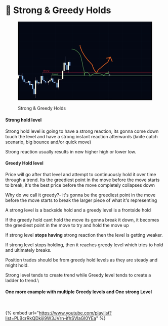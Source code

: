 # 🔗 Strong & Greedy Holds

<figure><img src="../../.gitbook/assets/image (2) (1) (1).png" alt=""><figcaption><p>Strong &#x26; Greedy Holds</p></figcaption></figure>

#### Strong hold level

Strong hold level is going to have a strong reaction, its gonna come down touch the level and have a strong instant reaction afterwards (knife catch scenario, big bounce and/or quick move)

Strong reaction usually results in new higher high or lower low.

#### Greedy Hold level

Price will go after that level and attempt to continuously hold it over time through a trend. Its the greediest point in the move before the move starts to break, it's the best price before the move completely collapses down

Why do we call it greedy?- it's gonna be the greediest point in the move before the move starts to break the larger piece of what it's representing



A strong level is a backside hold and a greedy level is a frontside hold&#x20;

If the greedy hold cant hold the move its gonna break it down, it becomes the greediest point in the move to try and hold the move up

If strong level **stops having** strong reaction then the level is getting weaker.

If strong level stops holding, then it reaches greedy level which tries to hold and ultimately breaks.

Position trades should be from greedy hold levels as they are steady and might hold.

Strong level tends to create trend while Greedy level tends to create a ladder to trend.\


#### One more example with multiple Greedy levels and One strong Level

<figure><img src="../../.gitbook/assets/image (3) (2).png" alt=""><figcaption></figcaption></figure>



{% embed url="https://www.youtube.com/playlist?list=PLBcrRkQDkiji9W3JVrn-ifhSVlaGI0YEa" %}
